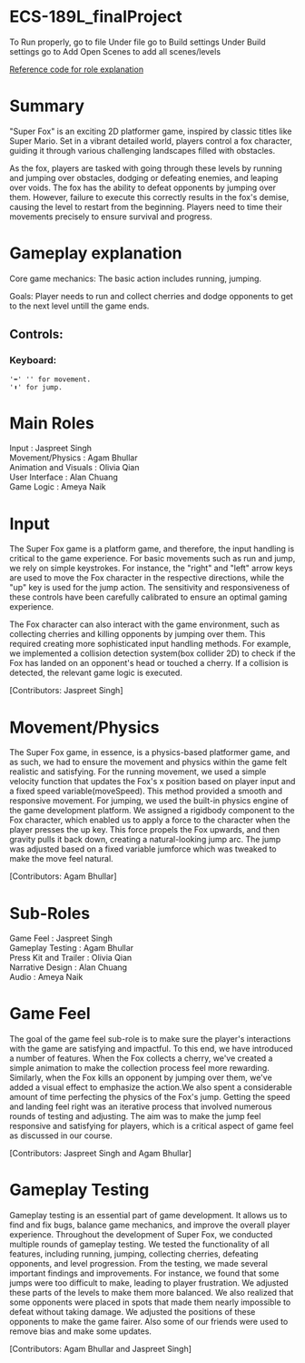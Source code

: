 # ECS-189L_finalProject

To Run properly, go to file
Under file go to Build settings
Under Build settings go to Add Open Scenes to add all scenes/levels

[Reference code for role explanation](https://github.com/M2neko/Due_Tonight)

# Summary
"Super Fox" is an exciting 2D platformer game, inspired by classic titles like Super Mario. Set in a vibrant detailed world, players control a fox character, guiding it through various challenging landscapes filled with obstacles.

As the fox, players are tasked with going through these levels by running and jumping over obstacles, dodging or defeating enemies, and leaping over voids. The fox has the ability to defeat opponents by jumping over them. However, failure to execute this correctly results in the fox's demise, causing the level to restart from the beginning. Players need to time their movements precisely to ensure survival and progress.

# Gameplay explanation
Core game mechanics: The basic action includes running, jumping.

Goals: Player needs to run and collect cherries and dodge opponents to get to the next level untill the game ends.

## Controls:
  ### Keyboard:
    '⬅️' '' for movement.
    '⬆️' for jump.


# Main Roles
  Input                 : Jaspreet Singh <br>
  Movement/Physics      : Agam Bhullar <br>
  Animation and Visuals : Olivia Qian <br>
  User Interface        : Alan Chuang <br>
  Game Logic            : Ameya Naik <br>
  
# Input
The Super Fox game is a platform game, and therefore, the input handling is critical to the game experience. For basic movements such as run and jump, we rely on simple keystrokes. For instance, the "right" and "left" arrow keys are used to move the Fox character in the respective directions, while the "up" key is used for the jump action. The sensitivity and responsiveness of these controls have been carefully calibrated to ensure an optimal gaming experience.

The Fox character can also interact with the game environment, such as collecting cherries and killing opponents by jumping over them. This required creating more sophisticated input handling methods. For example, we implemented a collision detection system(box collider 2D) to check if the Fox has landed on an opponent's head or touched a cherry. If a collision is detected, the relevant game logic is executed.

[Contributors: Jaspreet Singh]

# Movement/Physics
The Super Fox game, in essence, is a physics-based platformer game, and as such, we had to ensure the movement and physics within the game felt realistic and satisfying. For the running movement, we used a simple velocity function that updates the Fox's x position based on player input and a fixed speed variable(moveSpeed). This method provided a smooth and responsive movement. 
For jumping, we used the built-in physics engine of the game development platform. We assigned a rigidbody component to the Fox character, which enabled us to apply a force to the character when the player presses the up key. This force propels the Fox upwards, and then gravity pulls it back down, creating a natural-looking jump arc. The jump was adjusted based on a fixed variable jumforce which was tweaked to make the move feel natural.

[Contributors: Agam Bhullar]
  
# Sub-Roles
  Game Feel             : Jaspreet Singh <br>
  Gameplay Testing      : Agam Bhullar <br>
  Press Kit and Trailer : Olivia Qian <br>
  Narrative Design      : Alan Chuang <br>
  Audio                 : Ameya Naik <br>
  
# Game Feel
The goal of the game feel sub-role is to make sure the player's interactions with the game are satisfying and impactful. To this end, we have introduced a number of features. When the Fox collects a cherry, we've created a simple animation to make the collection process feel more rewarding. Similarly, when the Fox kills an opponent by jumping over them, we've added a visual effect to emphasize the action.We also spent a considerable amount of time perfecting the physics of the Fox's jump. Getting the speed and landing feel right was an iterative process that involved numerous rounds of testing and adjusting. The aim was to make the jump feel responsive and satisfying for players, which is a critical aspect of game feel as discussed in our course.

[Contributors: Jaspreet Singh and Agam Bhullar]

# Gameplay Testing
Gameplay testing is an essential part of game development. It allows us to find and fix bugs, balance game mechanics, and improve the overall player experience. Throughout the development of Super Fox, we conducted multiple rounds of gameplay testing. We tested the functionality of all features, including running, jumping, collecting cherries, defeating opponents, and level progression.
From the testing, we made several important findings and improvements. For instance, we found that some jumps were too difficult to make, leading to player frustration. We adjusted these parts of the levels to make them more balanced. We also realized that some opponents were placed in spots that made them nearly impossible to defeat without taking damage. We adjusted the positions of these opponents to make the game fairer. Also some of our friends were used to remove bias and make some updates.

[Contributors: Agam Bhullar and Jaspreet Singh]
